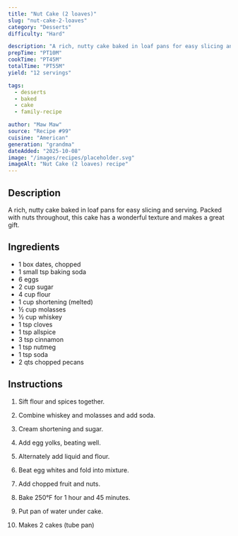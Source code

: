 ```yaml
---
title: "Nut Cake (2 loaves)"
slug: "nut-cake-2-loaves"
category: "Desserts"
difficulty: "Hard"

description: "A rich, nutty cake baked in loaf pans for easy slicing and serving. Packed with nuts throughout, this cake has a wonderful texture and makes a great gift."
prepTime: "PT10M"
cookTime: "PT45M"
totalTime: "PT55M"
yield: "12 servings"

tags:
  - desserts
  - baked
  - cake
  - family-recipe

author: "Maw Maw"
source: "Recipe #99"
cuisine: "American"
generation: "grandma"
dateAdded: "2025-10-08"
image: "/images/recipes/placeholder.svg"
imageAlt: "Nut Cake (2 loaves) recipe"
---
```


## Description

A rich, nutty cake baked in loaf pans for easy slicing and serving. Packed with nuts throughout, this cake has a wonderful texture and makes a great gift.

## Ingredients

- 1 box dates, chopped
- 1 small tsp baking soda
- 6 eggs
- 2 cup sugar
- 4 cup flour
- 1 cup shortening (melted)
- ½ cup molasses
- ½ cup whiskey
- 1 tsp cloves
- 1 tsp allspice
- 3 tsp cinnamon
- 1 tsp nutmeg
- 1 tsp soda
- 2 qts chopped pecans

## Instructions

1. Sift flour and spices together.

2. Combine whiskey and molasses and add soda.

3. Cream shortening and sugar.

4. Add egg yolks, beating well.

5. Alternately add liquid and flour.

6. Beat egg whites and fold into mixture.

7. Add chopped fruit and nuts.

8. Bake 250°F for 1 hour and 45 minutes.

9. Put pan of water under cake.

10. Makes 2 cakes (tube pan)